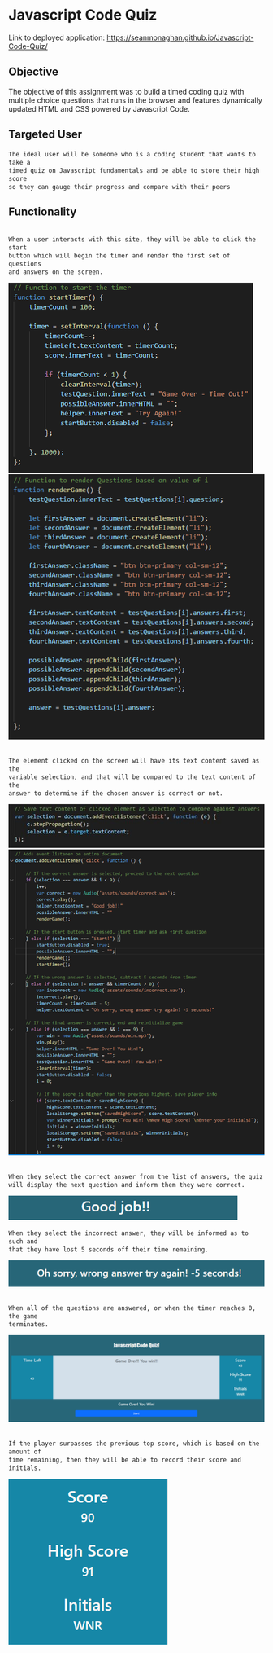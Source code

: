 # Javascript Code Quiz

Link to deployed application: https://seanmonaghan.github.io/Javascript-Code-Quiz/

## Objective

The objective of this assignment was to build a timed coding quiz with multiple 
choice questions that runs in the browser and features dynamically updated HTML 
and CSS powered by Javascript Code.  

## Targeted User

```
The ideal user will be someone who is a coding student that wants to take a
timed quiz on Javascript fundamentals and be able to store their high score
so they can gauge their progress and compare with their peers

```

## Functionality

```

When a user interacts with this site, they will be able to click the start
button which will begin the timer and render the first set of questions
and answers on the screen.  

```
![timer code snippet](assets/images/timer.PNG)
![render code snippet](assets/images/render.PNG)

```

The element clicked on the screen will have its text content saved as the
variable selection, and that will be compared to the text content of the 
answer to determine if the chosen answer is correct or not.

```
![selection code snippet](assets/images/selection.JPG)
![game logic snippet](assets/images/logic.PNG)

```

When they select the correct answer from the list of answers, the quiz
will display the next question and inform them they were correct.

```
![correct answer message](assets/images/correct.PNG)
```
When they select the incorrect answer, they will be informed as to such and
that they have lost 5 seconds off their time remaining.

```
![incorrect answer message](assets/images/wrongAnswer.PNG)

```

When all of the questions are answered, or when the timer reaches 0, the game
terminates.  

```
![overall code snippet](assets/images/overall.PNG)
```

If the player surpasses the previous top score, which is based on the amount of 
time remaining, then they will be able to record their score and initials.

```

![high score code snippet](assets/images/highscore.PNG)

